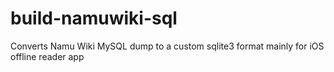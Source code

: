 # build-namuwiki-sql
Converts Namu Wiki MySQL dump to a custom sqlite3 format mainly for iOS offline reader app
